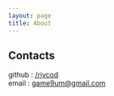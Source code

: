 ```yaml
---
layout: page
title: About
---
```


## Contacts

github  :  [/rivcod](https://github.com/rivcod)
<br>
email    : [game9um@gmail.com](game9um@gmail.com)
